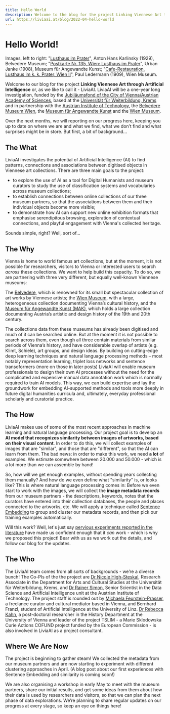 ```yaml
---
title: Hello World
description: Welcome to the blog for the project Linking Viennese Art through Artificial Intelligence (or, as we like to call it - LiviaAI), a one-year long investigation, funded by the Jubiläumsfond of the City of Vienna/Austrian Academy of Sciences, based at the Universität für Weiterbildung, Krems and in partnership with the Austrian Institute of Technology, the Belvedere Museum Wien, the Museum für Angewandte Kunst and the Wien Museum.
url: https://liviaai.at/blog/2022-04-hello-world
---
```


# Hello World! 

<span class="image-caption">Images, left to right: "<a href=" https://sammlung.belvedere.at/objects/4831/lusthaus-im-prater">Lusthaus im Prater</a>", Anton Hans Karlinsky (1929), Belvedere Museum; "<a href="https://sammlung.mak.at/sammlung_online?id=collect-222246">Postkarte Nr. 135, Wien: Lusthaus im Prater</a>", Urban Janke (1908), Museum für Angewandte Kunst; "<a href="https://sammlung.wienmuseum.at/objekt/134151-das-lusthaus-im-prater/">Cafe-Restauration. Lusthaus im k. k. Prater, Wien II</a>", Paul Ledermann (1909), Wien Museum.</span>

Welcome to our blog for the project __Linking Viennese Art through Artificial Intelligence__ or, as we like to call it - LiviaAI. LiviaAI will be a one-year long investigation, funded by the [Jubiläumsfond of the City of Vienna/Austrian Academy of Sciences](https://www.oeaw.ac.at/foerderungen/jubilaeumsfonds), based at the [Universität für Weiterbildung, Krems](https://www.donau-uni.ac.at/de.html) and in partnership with the [Austrian Institute of Technology](https://www.ait.ac.at), the [Belvedere Museum Wien](https://www.belvedere.at), the [Museum für Angewandte Kunst](https://www.mak.at) and the [Wien Museum](https://www.wienmuseum.at). 

Over the next months, we will reporting on our progress here, keeping you up to date on where we are and what we find, what we don’t find and what surprises might be in store. But first, a bit of background...

## The What

LiviaAI investigates the potential of Artificial Intelligence (AI) to find patterns, connections and associations between digitised objects in Viennese art collections. There are three main goals to the project:

- to explore the use of AI as a tool for Digital Humanists and museum curators to study the use of classification systems and vocabularies across museum collections; 
- to establish connections between online collections of our three museum partners, so that the associations between them and their individual objects become more visible; 
- to demonstrate how AI can support new online exhibition formats that emphasise serendipitous browsing, exploration of contextual connections, and playful engagement with Vienna's collected heritage.

Sounds simple, right? Well, sort of...

## The Why

Vienna is home to world famous art collections, but at the moment, it is not possible for researchers, visitors to Vienna or interested users to search _across_ these collections. We want to help build this capacity. To do so, we are partnering with three very different, but equally well-known Viennese museums:

The [Belvedere](https://www.belvedere.at), which is renowned for its small but spectacular collection of art works by Viennese artists; the [Wien Museum](https://www.wienmuseum.at), with a large, heterogeneous collection documenting Vienna’s cultural history, and the [Museum für Angewandte Kunst (MAK)](https://www.mak.at), which holds a large collection documenting Austria’s artistic and design history of the 19th and 20th century.

The collections data from these museums has already been digitised and much of it can be searched online. But at the moment it is not possible to search across them, even though all three contain materials from similar periods of Vienna’s history, and have considerable overlap of artists (e.g. Klimt, Schiele), art groups, and design ideas. By building on cutting-edge deep learning techniques and natural language processing methods – most notably representation learning, triplet loss networks and sentence transoformers (more on those in later posts) LiviaAI will enable museum professionals to design their own AI processes without the need for the complicated and expensive manual data annotation work which is normally required to train AI models. This way, we can build expertise and lay the groundwork for embedding AI-supported methods and tools more deeply in future digital humanities curricula and, ultimately, everyday professional scholarly and curatorial practice. 

## The How

LiviaAI makes use of some of the most recent approaches in machine learning and natural language processing. Our project goal is to develop an __AI model that  recognizes similarity between images of artworks, based on their visual content__. In order to do this, we will collect examples of images that are "similar", and those that are "different", so that the AI can learn from them. The bad news: in order to make this work, we need __a lot__ of examples. We estimate somewhere between 20.000 and 50.000 - which is a lot more than we can assemble by hand!

So, how will we get enough examples, without spending years collecting them manually? And how do we even define what "similarity" is, or looks like? This is where natural language processing comes in: Before we even start to work with the images, we will collect the __image metadata records__ from our museum partners - the descriptions, keywords, notes that the curators have entered into their collection databases, the people and places connected to the artworks, etc. We will apply a technique called [Sentence Embedding](https://en.wikipedia.org/wiki/Sentence_embedding) to group and cluster our metadata records, and then pick our training examples automatically.

Will this work? Well, let's just say [pervious experiments reported in the literature](https://arxiv.org/pdf/2003.12265.pdf) have made us confident enough that it _can_ work - which is why we proposed this project! Bear with us as we work out the details, and follow our blog for the updates. 

## The Who

The LiviaAI team comes from all sorts of backgrounds - we’re a diverse bunch! The Co-PIs of the the project are [Dr Nicole High-Steskal](https://www.donau-uni.ac.at/de/universitaet/organisation/mitarbeiterinnen/person/4295316299), Research Associate in the Department for Arts and Cultural Studies at the Universität für Weiterbildung, Krems, and [Dr Rainer Simon](https://rsimon.github.io), Senior Scientist in the Data Science and Artificial Intelligence unit at the Austrian Institute of Technology. The project staff is rounded out by [Michaela Feurstein-Prasser](https://at.linkedin.com/in/michaela-feurstein-prasser-51a55367?challengeId=AQF6Z4XU1IYQPQAAAYBA6IJQuEshOJuiUTDHWOIpql-E5bpOhZ7tCMoPH3UgZsFpj0nuqTriv_Lwb56DmY_Jn4dGu9ms19HJPQ&submissionId=6829cdbe-6b3e-e716-fa7d-4e1a0f07935a), a freelance curator and cultural mediator based in Vienna, and Bernhard Franzl, student of Artificial Intelligence at the University of Linz. [Dr Rebecca Kahn](https://rewire.univie.ac.at/fellows/kahn-rebecca-josina), a post-doctoral researcher in the History Department at the University of Vienna and leader of the project TSLIM - a Marie Sklodowska Curie Actions COFUND project funded by the European Commission - is also involved in LiviaAI as a project consultant. 

## Where We Are Now

The project is beginning to gather steam! We collected the metadata from our museum partners and are now starting to experiment with different clustering approaches in April. (A blog post about our first experiences with Sentence Embedding and similarity is coming soon!) 

We are also organising a workshop in early May to meet with the museum partners, share our initial results, and get some ideas from them about how their data is used by researchers and visitors, so that we can plan the next phase of data explorations. We’re planning to share regular updates on our progress at every stage, so keep an eye on things here!
